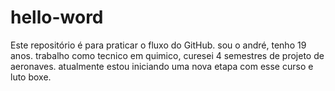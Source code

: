 # hello-word
Este repositório é para praticar o fluxo do GitHub.
sou o andré, tenho 19 anos. trabalho como tecnico em quimico, curesei 4 semestres de projeto de aeronaves. atualmente estou iniciando uma nova etapa com esse curso e luto boxe.
